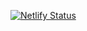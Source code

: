 [![Netlify Status](https://api.netlify.com/api/v1/badges/9a297450-f154-4100-8c21-492ed93988f1/deploy-status)](https://app.netlify.com/sites/trovepi/deploys)